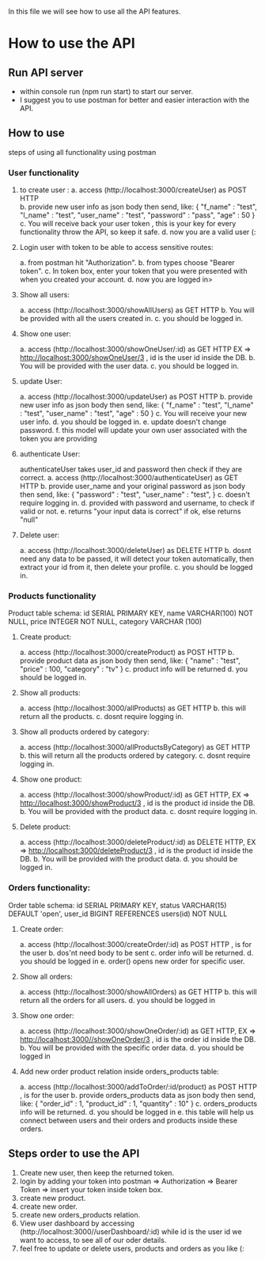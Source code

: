 In this file we will see how to use all the API features.

# How to use the API

## Run API server

- within console run (npm run start) to start our server.
- I suggest you to use postman for better and easier interaction with the API.

## How to use

steps of using all functionality using postman

### User functionality

1. to create user :
   a. access (http://localhost:3000/createUser) as POST HTTP  
   b. provide new user info as json body then send, like:
   {
   "f_name" : "test",
   "l_name" : "test",
   "user_name" : "test",
   "password" : "pass",
   "age" : 50
   }
   c. You will receive back your user token , this is your key for every functionality throw the API, so keep it safe.
   d. now you are a valid user (:

2. Login user with token to be able to access sensitive routes:

   a. from postman hit "Authorization".
   b. from types choose "Bearer token".
   c. In token box, enter your token that you were presented with when you created your account.
   d. now you are logged in>

3. Show all users:

   a. access (http://localhost:3000/showAllUsers) as GET HTTP
   b. You will be provided with all the users created in.
   c. you should be logged in.

4. Show one user:

   a. access (http://localhost:3000/showOneUser/:id) as GET HTTP EX => <http://localhost:3000/showOneUser/3> , id is the user id inside the DB.
   b. You will be provided with the user data.
   c. you should be logged in.

5. update User:

   a. access (http://localhost:3000/updateUser) as POST HTTP
   b. provide new user info as json body then send, like:
   {
   "f_name" : "test",
   "l_name" : "test",
   "user_name" : "test",
   "age" : 50
   }
   c. You will receive your new user info.
   d. you should be logged in.
   e. update doesn't change password.
   f. this model will update your own user associated with the token you are providing

6. authenticate User:

   authenticateUser takes user_id and password then check if they are correct.
   a. access (http://localhost:3000/authenticateUser) as GET HTTP
   b. provide user_name and your original password as json body then send, like:
   {
   "password" : "test",
   "user_name" : "test",
   }
   c. doesn't require logging in.
   d. provided with password and username, to check if valid or not.
   e. returns "your input data is correct" if ok, else returns "null"

7. Delete user:

   a. access (http://localhost:3000/deleteUser) as DELETE HTTP
   b. dosnt need any data to be passed, it will detect your token automatically, then extract your id from it, then delete your profile.
   c. you should be logged in.

### Products functionality

Product table schema:
id SERIAL PRIMARY KEY,
name VARCHAR(100) NOT NULL,
price INTEGER NOT NULL,
category VARCHAR (100)

1. Create product:

   a. access (http://localhost:3000/createProduct) as POST HTTP
   b. provide product data as json body then send, like:
   {
   "name" : "test",
   "price" : 100,
   "category" : "tv"
   }
   c. product info will be returned
   d. you should be logged in.

2. Show all products:

   a. access (http://localhost:3000/allProducts) as GET HTTP
   b. this will return all the products.
   c. dosnt require logging in.

3. Show all products ordered by category:

   a. access (http://localhost:3000/allProductsByCategory) as GET HTTP
   b. this will return all the products ordered by category.
   c. dosnt require logging in.

4. Show one product:

   a. access (http://localhost:3000/showProduct/:id) as GET HTTP, EX => <http://localhost:3000/showProduct/3> , id is the product id inside the DB.
   b. You will be provided with the product data.
   c. dosnt require logging in.

5. Delete product:

   a. access (http://localhost:3000/deleteProduct/:id) as DELETE HTTP, EX => <http://localhost:3000/deleteProduct/3> , id is the product id inside the DB.
   b. You will be provided with the product data.
   d. you should be logged in.

### Orders functionality:

Order table schema:
id SERIAL PRIMARY KEY,
status VARCHAR(15) DEFAULT 'open',
user_id BIGINT REFERENCES users(id) NOT NULL

1. Create order:

   a. access (http://localhost:3000/createOrder/:id) as POST HTTP , <id> is for the user
   b. dos'nt need body to be sent
   c. order info will be returned.
   d. you should be logged in
   e. order() opens new order for specific user.

2. Show all orders:

   a. access (http://localhost:3000/showAllOrders) as GET HTTP
   b. this will return all the orders for all users.
   d. you should be logged in

3. Show one order:

   a. access (http://localhost:3000/showOneOrder/:id) as GET HTTP, EX => <http://localhost:3000//showOneOrder/3> , id is the order id inside the DB.
   b. You will be provided with the specific order data.
   d. you should be logged in

4. Add new order product relation inside orders_products table:

   a. access (http://localhost:3000/addToOrder/:id/product) as POST HTTP , <id> is for the user
   b. provide orders_products data as json body then send, like:
   {
   "order_id" : 1,
   "product_id" : 1,
   "quantity" : 10"
   }
   c. orders_products info will be returned.
   d. you should be logged in
   e. this table will help us connect between users and their orders and products inside these orders.

## Steps order to use the API

1. Create new user, then keep the returned token.
2. login by adding your token into postman => Authorization => Bearer Token => insert your token inside token box.
3. create new product.
4. create new order.
5. create new orders_products relation.
6. View user dashboard by accessing (http://localhost:3000//userDashboard/:id) while id is the user id we want to access, to see all of our oder details.
7. feel free to update or delete users, products and orders as you like (:
